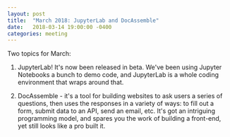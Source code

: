 ```yaml
---
layout: post
title:  "March 2018: JupyterLab and DocAssemble"
date:   2018-03-14 19:00:00 -0400
categories: meeting
---
```


Two topics for March:

1. JupyterLab! It's now been released in beta. We've been using Jupyter Notebooks a bunch to demo code, and JupyterLab is a whole coding environment that wraps around that.

2. DocAssemble - it's a tool for building websites to ask users a series of questions, then uses the responses in a variety of ways: to fill out a form, submit data to an API, send an email, etc. It's got an intriguing programming model, and spares you the work of building a front-end, yet still looks like a pro built it.
